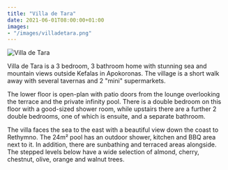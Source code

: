 ```yaml
---
title: "Villa de Tara"
date: 2021-06-01T08:00:00+01:00
images:
- "/images/villadetara.png"
---
```

![Villa de Tara](/images/villadetara.png)

Villa de Tara is a 3 bedroom, 3 bathroom home with stunning sea and mountain views outside Kefalas in Apokoronas. The village is a short walk away with several tavernas and 2 "mini" supermarkets.

The lower floor is open-plan with patio doors from the lounge overlooking the terrace and the private infinity pool. There is a double bedroom on this floor with a good-sized shower room, while upstairs there are a further 2 double bedrooms, one of which is ensuite, and a separate bathroom.

The villa faces the sea to the east with a beautiful view down the coast to Rethymno. The 24m² pool has an outdoor shower, kitchen and BBQ area next to it. In addition, there are sunbathing and terraced areas alongside. The stepped levels below have a wide selection of almond, cherry, chestnut, olive, orange and walnut trees.
